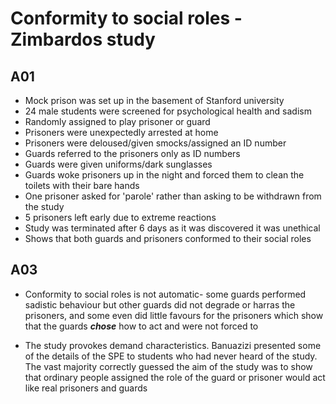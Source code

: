 # Conformity to social roles - Zimbardos study

## A01
- Mock prison was set up in the basement of Stanford university
- 24 male students were screened for psychological health and sadism
- Randomly assigned to play prisoner or guard
- Prisoners were unexpectedly arrested at home
- Prisoners were deloused/given smocks/assigned an ID number
- Guards referred to the prisoners only as ID numbers
- Guards were given uniforms/dark sunglasses
- Guards woke prisoners up in the night and forced them to clean the toilets with their bare hands
- One prisoner asked for 'parole' rather than asking to be withdrawn from the study
- 5 prisoners left early due to extreme reactions
- Study was terminated after 6 days as it was discovered it was unethical
- Shows that both guards and prisoners conformed to their social roles

## A03
- Conformity to social roles is not automatic- some guards performed sadistic behaviour but other guards did not degrade or harras the prisoners, and some even did little favours for the prisoners which show that the guards ***chose*** how to act and were not forced to

- The study provokes demand characteristics. Banuazizi presented some of the details of the SPE to students who had never heard of the study. The vast majority correctly guessed the aim of the study was to  show that ordinary people assigned the role of the guard or prisoner would act like real prisoners and guards
